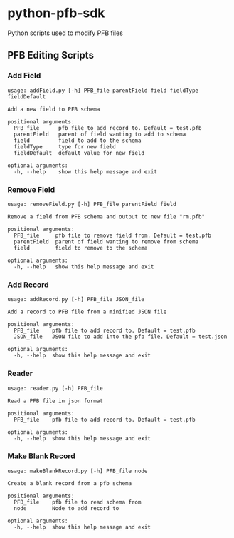 # python-pfb-sdk
Python scripts used to modify PFB files
## PFB Editing Scripts

### Add Field
	usage: addField.py [-h] PFB_file parentField field fieldType fieldDefault

	Add a new field to PFB schema

	positional arguments:
	  PFB_file      pfb file to add record to. Default = test.pfb
	  parentField   parent of field wanting to add to schema
	  field         field to add to the schema
	  fieldType     type for new field
	  fieldDefault  default value for new field

	optional arguments:
	  -h, --help    show this help message and exit

### Remove Field
	usage: removeField.py [-h] PFB_file parentField field

	Remove a field from PFB schema and output to new file "rm.pfb"

	positional arguments:
	  PFB_file     pfb file to remove field from. Default = test.pfb
	  parentField  parent of field wanting to remove from schema
	  field        field to remove to the schema

	optional arguments:
	  -h, --help   show this help message and exit

### Add Record
	usage: addRecord.py [-h] PFB_file JSON_file

	Add a record to PFB file from a minified JSON file

	positional arguments:
	  PFB_file    pfb file to add record to. Default = test.pfb
	  JSON_file   JSON file to add into the pfb file. Default = test.json

	optional arguments:
	  -h, --help  show this help message and exit

### Reader
	usage: reader.py [-h] PFB_file

	Read a PFB file in json format

	positional arguments:
	  PFB_file    pfb file to add record to. Default = test.pfb

	optional arguments:
	  -h, --help  show this help message and exit

### Make Blank Record
	usage: makeBlankRecord.py [-h] PFB_file node

	Create a blank record from a pfb schema

	positional arguments:
	  PFB_file    pfb file to read schema from
	  node        Node to add record to

	optional arguments:
	  -h, --help  show this help message and exit

